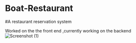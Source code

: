 # Boat-Restaurant
#A restaurant reservation system


Worked on the the front end ,currently working on the backend 
![Screenshot (1)](https://user-images.githubusercontent.com/64100418/234355348-b7f50cc2-a2a4-4c3e-b31c-5a05df410ed1.png)

